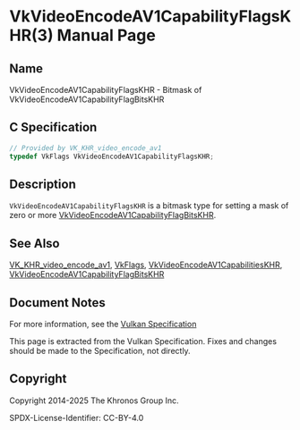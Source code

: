 # VkVideoEncodeAV1CapabilityFlagsKHR(3) Manual Page

## Name

VkVideoEncodeAV1CapabilityFlagsKHR - Bitmask of VkVideoEncodeAV1CapabilityFlagBitsKHR



## [](#_c_specification)C Specification

```c++
// Provided by VK_KHR_video_encode_av1
typedef VkFlags VkVideoEncodeAV1CapabilityFlagsKHR;
```

## [](#_description)Description

`VkVideoEncodeAV1CapabilityFlagsKHR` is a bitmask type for setting a mask of zero or more [VkVideoEncodeAV1CapabilityFlagBitsKHR](https://registry.khronos.org/vulkan/specs/latest/man/html/VkVideoEncodeAV1CapabilityFlagBitsKHR.html).

## [](#_see_also)See Also

[VK\_KHR\_video\_encode\_av1](https://registry.khronos.org/vulkan/specs/latest/man/html/VK_KHR_video_encode_av1.html), [VkFlags](https://registry.khronos.org/vulkan/specs/latest/man/html/VkFlags.html), [VkVideoEncodeAV1CapabilitiesKHR](https://registry.khronos.org/vulkan/specs/latest/man/html/VkVideoEncodeAV1CapabilitiesKHR.html), [VkVideoEncodeAV1CapabilityFlagBitsKHR](https://registry.khronos.org/vulkan/specs/latest/man/html/VkVideoEncodeAV1CapabilityFlagBitsKHR.html)

## [](#_document_notes)Document Notes

For more information, see the [Vulkan Specification](https://registry.khronos.org/vulkan/specs/latest/html/vkspec.html#VkVideoEncodeAV1CapabilityFlagsKHR)

This page is extracted from the Vulkan Specification. Fixes and changes should be made to the Specification, not directly.

## [](#_copyright)Copyright

Copyright 2014-2025 The Khronos Group Inc.

SPDX-License-Identifier: CC-BY-4.0